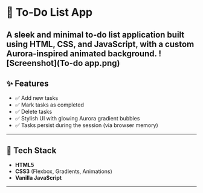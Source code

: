 # 📝 To-Do List App

A sleek and minimal to-do list application built using **HTML**, **CSS**, and **JavaScript**, with a custom **Aurora-inspired animated background**.
![Screenshot](To-do app.png)
---

## ✨ Features

- ✅ Add new tasks
- ✅ Mark tasks as completed
- ✅ Delete tasks
- ✅ Stylish UI with glowing Aurora gradient bubbles
- ✅ Tasks persist during the session (via browser memory)

---

## 🌈 Tech Stack

- **HTML5**
- **CSS3** (Flexbox, Gradients, Animations)
- **Vanilla JavaScript**

---


